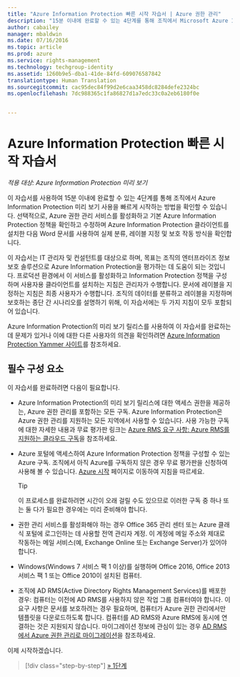 ```yaml
---
title: "Azure Information Protection 빠른 시작 자습서 | Azure 권한 관리"
description: "15분 이내에 완료할 수 있는 4단계를 통해 조직에서 Microsoft Azure Information Protection 사용을 빠르게 시작하는 방법을 확인할 수 있는 소개 자습서입니다."
author: cabailey
manager: mbaldwin
ms.date: 07/16/2016
ms.topic: article
ms.prod: azure
ms.service: rights-management
ms.technology: techgroup-identity
ms.assetid: 1260b9e5-dba1-41de-84fd-609076587842
translationtype: Human Translation
ms.sourcegitcommit: cac95dec84f99d2e6caa3458dc8284defe2324bc
ms.openlocfilehash: 7dc988365c1fa86827d1a7edc33c0a2eb6180f0e


---
```


# Azure Information Protection 빠른 시작 자습서 

*적용 대상: Azure Information Protection 미리 보기*

이 자습서를 사용하여 15분 이내에 완료할 수 있는 4단계를 통해 조직에서 Azure Information Protection 미리 보기 사용을 빠르게 시작하는 방법을 확인할 수 있습니다. 선택적으로, Azure 권한 관리 서비스를 활성화하고 기본 Azure Information Protection 정책을 확인하고 수정하며 Azure Information Protection 클라이언트를 설치한 다음 Word 문서를 사용하여 실제 분류, 레이블 지정 및 보호 작동 방식을 확인합니다.

이 자습서는 IT 관리자 및 컨설턴트를 대상으로 하며, 목표는 조직의 엔터프라이즈 정보 보호 솔루션으로 Azure Information Protection을 평가하는 데 도움이 되는 것입니다. 프로덕션 환경에서 이 서비스를 활성화하고 Information Protection 정책을 구성하며 사용자용 클라이언트를 설치하는 지침은 관리자가 수행합니다. 문서에 레이블을 지정하는 지침은 최종 사용자가 수행합니다. 조직의 데이터를 분류하고 레이블을 지정하며 보호하는 종단 간 시나리오를 설명하기 위해, 이 자습서에는 두 가지 지침이 모두 포함되어 있습니다. 

Azure Information Protection의 미리 보기 릴리스를 사용하여 이 자습서를 완료하는 데 문제가 있거나 이에 대한 다른 사용자의 의견을 확인하려면 [Azure Information Protection Yammer 사이트](https://www.yammer.com/askipteam/#/threads/inGroup?type=in_group&feedId=8652489&view=all)를 참조하세요.

## 필수 구성 요소 
이 자습서를 완료하려면 다음이 필요합니다.

- Azure Information Protection의 미리 보기 릴리스에 대한 액세스 권한을 제공하는, Azure 권한 관리를 포함하는 모든 구독. Azure Information Protection은 Azure 권한 관리를 지원하는 모든 지역에서 사용할 수 있습니다. 사용 가능한 구독에 대한 자세한 내용과 무료 평가판 링크는 [Azure RMS 요구 사항: Azure RMS를 지원하는 클라우드 구독](../get-started/requirements-subscriptions.md)을 참조하세요.

- Azure 포털에 액세스하여 Azure Information Protection 정책을 구성할 수 있는 Azure 구독. 조직에서 아직 Azure를 구독하지 않은 경우 무료 평가판을 신청하여 사용해 볼 수 있습니다. [Azure 시작](https://account.windowsazure.com/organization) 페이지로 이동하여 지침을 따르세요.

  > [!TIP] 
  > 이 프로세스를 완료하려면 시간이 오래 걸릴 수도 있으므로 이러한 구독 중 하나 또는 둘 다가 필요한 경우에는 미리 준비해야 합니다.

- 권한 관리 서비스를 활성화해야 하는 경우 Office 365 관리 센터 또는 Azure 클래식 포털에 로그인하는 데 사용할 전역 관리자 계정. 이 계정에 메일 주소와 제대로 작동하는 메일 서비스(예, Exchange Online 또는 Exchange Server)가 있어야 합니다.

- Windows(Windows 7 서비스 팩 1 이상)를 실행하며 Office 2016, Office 2013 서비스 팩 1 또는 Office 2010이 설치된 컴퓨터. 

- 조직에 AD RMS(Active Directory Rights Management Services)를 배포한 경우: 컴퓨터는 이전에 AD RMS를 사용하지 않은 작업 그룹 컴퓨터여야 합니다. 이 요구 사항은 문서를 보호하려는 경우 필요하며, 컴퓨터가 Azure 권한 관리에서만 템플릿을 다운로드하도록 합니다. 컴퓨터를 AD RMS와 Azure RMS에 동시에 연결하는 것은 지원되지 않습니다. 마이그레이션 정보에 관심이 있는 경우 [AD RMS에서 Azure 권한 관리로 마이그레이션](../plan-design/migrate-from-ad-rms-to-azure-rms.md)을 참조하세요.   

이제 시작하겠습니다.

>[!div class="step-by-step"]
[&#187; 1단계](infoprotect-tutorial-step1.md)





<!--HONumber=Jul16_HO3-->


